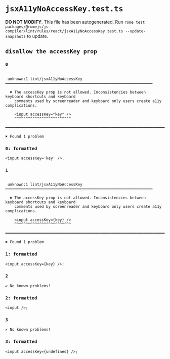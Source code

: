 # `jsxA11yNoAccessKey.test.ts`

**DO NOT MODIFY**. This file has been autogenerated. Run `rome test packages/@romejs/js-compiler/lint/rules/react/jsxA11yNoAccessKey.test.ts --update-snapshots` to update.

## `disallow the accessKey prop`

### `0`

```

 unknown:1 lint/jsxA11yNoAccessKey ━━━━━━━━━━━━━━━━━━━━━━━━━━━━━━━━━━━━━━━━━━━━━━━━━━━━━━━━━━━━━━━━━

  ✖ The accessKey prop is not allowed. Inconsistencies between keyboard shortcuts and keyboard
    comments used by screenreader and keyboard only users create a11y complications.

    <input accessKey="key" />
    ^^^^^^^^^^^^^^^^^^^^^^^^^

━━━━━━━━━━━━━━━━━━━━━━━━━━━━━━━━━━━━━━━━━━━━━━━━━━━━━━━━━━━━━━━━━━━━━━━━━━━━━━━━━━━━━━━━━━━━━━━━━━━━

✖ Found 1 problem

```

### `0: formatted`

```
<input accessKey='key' />;

```

### `1`

```

 unknown:1 lint/jsxA11yNoAccessKey ━━━━━━━━━━━━━━━━━━━━━━━━━━━━━━━━━━━━━━━━━━━━━━━━━━━━━━━━━━━━━━━━━

  ✖ The accessKey prop is not allowed. Inconsistencies between keyboard shortcuts and keyboard
    comments used by screenreader and keyboard only users create a11y complications.

    <input accessKey={key} />
    ^^^^^^^^^^^^^^^^^^^^^^^^^

━━━━━━━━━━━━━━━━━━━━━━━━━━━━━━━━━━━━━━━━━━━━━━━━━━━━━━━━━━━━━━━━━━━━━━━━━━━━━━━━━━━━━━━━━━━━━━━━━━━━

✖ Found 1 problem

```

### `1: formatted`

```
<input accessKey={key} />;

```

### `2`

```
✔ No known problems!

```

### `2: formatted`

```
<input />;

```

### `3`

```
✔ No known problems!

```

### `3: formatted`

```
<input accessKey={undefined} />;

```
